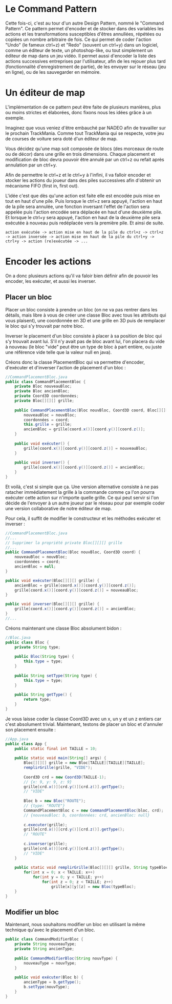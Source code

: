 # Le Command Pattern
Cette fois-ci, c'est au tour d'un autre Design Pattern, nommé le "Command Pattern". Ce pattern permet d'encoder et de stocker dans des variables les actions et les transformations susceptibles d'êtres annullées, répétées ou copiées un nombre arbitraire de fois. Ce qui permet de coder l'action "Undo" (le fameux ctrl+z) et "Redo" (souvent un ctrl+y) dans un logiciel, comme un éditeur de texte, un photoshop-like, ou tout simplement un éditeur de map dans un jeu vidéo. Il permet aussi d'encoder la liste des actions successives entreprises par l'utilisateur, afin de les rejouer plus tard (fonctionnalité d'enregistrement de partie), de les envoyer sur le réseau (jeu en ligne), ou de les sauvegarder en mémoire.

# Un éditeur de map
L'implémentation de ce pattern peut être faite de plusieurs manières, plus ou moins strictes et élaborées, donc fixons nous les idées grâce à un exemple.

Imaginez que vous veniez d'être embauché par NADEO afin de travailler sur le prochain TrackMania. Comme tout TrackMania qui se respecte, votre jeu de courses de voiture sera doté d'un éditeur de map.

Vous décidez qu'une map soit composée de blocs (des morceaux de route ou de décor) dans une grille en trois dimensions. Chaque placement et modification de bloc devra pouvoir être annulé par un ctrl+z ou refait après annulation par un ctrl+y.

Afin de permettre le ctrl+z et le ctrl+y à l'infini, il va falloir encoder et stocker les actions du joueur dans des piles successives afin d'obtenir un mécanisme FIFO (first in, first out).

L'idée c'est que dès qu'une action est faite elle est encodée puis mise en tout en haut d'une pile. Puis lorsque le ctrl+z sera appuyé, l'action en haut de la pile sera annulée, une fonction inversant l'effet de l'action sera appelée puis l'action encodée sera déplacée en haut d'une deuxième pile. Et lorsque le ctrl+y sera appuyé, l'action en haut de la deuxième pile sera exécutée à nouveau puis redéplacée vers la première pile. Et ainsi de suite.

`action exécutée -> action mise en haut de la pile du ctrl+z -> ctrl+z -> action inversée -> action mise en haut de la pile du ctrl+y -> ctrl+y -> action (re)exécutée -> ...`

# Encoder les actions
On a donc plusieurs actions qu'il va faloir bien définir afin de pouvoir les encoder, les exécuter, et aussi les inverser.

## Placer un bloc
Placer un bloc consiste à prendre un bloc (on ne va pas rentrer dans les détails, mais libre à vous de créer une classe Bloc avec tous les attributs qui vous plaisent), une coordonnée en 3D et une grille en 3D puis de remplacer le bloc qui s'y trouvait par notre bloc.

Inverser le placement d'un bloc consiste à placer à sa position de bloc qui s'y trouvait avant lui. S'il n'y avait pas de bloc avant lui, l'on placera du vide à nouveau (le bloc "vide" peut être un type de bloc à part entière, ou juste une référence vide telle que la valeur null en java).

Créons donc la classe PlacementBloc qui va permettre d'encoder, d'exécuter et d'inverser l'action de placement d'un bloc :

```java
//CommandPlacementBloc.java
public class CommandPlacementBloc {
    private Bloc nouveauBloc;
    private Bloc ancienBloc;
    private Coord3D coordonnées;
    private Bloc[][][] grille;
    
    public CommandPlacementBloc(Bloc nouvBloc, Coord3D coord, Bloc[][][] grille) {
        nouveauBloc = nouvBloc;
        coordonnées = coord;
        this.grille = grille;
        ancienBloc = grille[coord.x()][coord.y()][coord.z()];
    }
    
    public void exécuter() {
        grille[coord.x()][coord.y()][coord.z()] = nouveauBloc;
    }
    
    public void inverser() {
        grille[coord.x()][coord.y()][coord.z()] = ancienBloc;
    }
}
```

Et voilà, c'est si simple que ça. Une version alternative consiste à ne pas ratacher immédiatement la grille à la commande comme ça l'on pourra exécuter cette action sur n'importe quelle grille. Ce qui peut servir si l'on décide de l'envoyer à un autre joueur par le réseau pour par exemple coder une version collaborative de notre éditeur de map.

Pour cela, il suffit de modifier le constructeur et les méthodes exécuter et inverser :

```java
//CommandPlacementBloc.java
//...
// Supprimer la propriété private Bloc[][][] grille
//...
public CommandPlacementBloc(Bloc nouvBloc, Coord3D coord) {
    nouveauBloc = nouvBloc;
    coordonnées = coord;
    ancienBloc = null;
}

public void exécuter(Bloc[][][] grille) {
    ancienBloc = grille[coord.x()][coord.y()][coord.z()];
    grille[coord.x()][coord.y()][coord.z()] = nouveauBloc;
}

public void inverser(Bloc[][][] grille) {
    grille[coord.x()][coord.y()][coord.z()] = ancienBloc;
}
//...
```

Créons maintenant une classe Bloc absolument bidon :

```java
//Bloc.java
public class Bloc {
    private String type;
    
    public Bloc(String type) {
        this.type = type;
    }
    
    public String setType(String type) {
        this.type = type;
    }
    
    public String getType() {
        return type;
    }
}
```

Je vous laisse coder la classe Coord3D avec un x, un y et un z entiers car c'est absolument trivial. Maintenant, testons de placer un bloc et d'annuler son placement ensuite :

```java
//App.java
public class App {
    public static final int TAILLE = 10;
    
    public static void main(String[] args) {
        Bloc[][][] grille = new Bloc[TAILLE][TAILLE][TAILLE];
        remplirGrille(grille, "VIDE");
        
        Coord3D crd = new Coord3D(TAILLE-1); 
        // {x: 9, y: 9, z: 9}
        grille[crd.x()][crd.y()][crd.z()].getType();
        // "VIDE"
        
        Bloc b = new Bloc("ROUTE");
        // {type: "ROUTE"}
        CommandPlacementBloc c = new CommandPlacementBloc(bloc, crd); 
        // {nouveauBloc: b, coordonnées: crd, ancienBloc: null}
        
        c.executer(grille);
        grille[crd.x()][crd.y()][crd.z()].getType();
        // "ROUTE"
        
        c.inverser(grille);
        grille[crd.x()][crd.y()][crd.z()].getType();
        // "VIDE"
    }
    
    public static void remplirGrille(Bloc[][][] grille, String typeBloc) {
        for(int x = 0; x < TAILLE; x++)
            for(int y = 0; y < TAILLE; y++)
                for(int z = 0; z < TAILLE; z++)
                    grille[x][y][z] = new Bloc(typeBloc);
    } 
}
```

## Modifier un bloc
Maintenant, nous souhaitons modifier un bloc en utilisant la même technique qu'avec le placement d'un bloc.

```java
public class CommandModifierBloc {
    private String nouveauType;
    private String ancienType;
    
    public CommandModifierBloc(String nouvType) {
        nouveauType = nouvType;
    }
    
    public void exécuter(Bloc b) {
        ancienType = b.getType();
        b.setType(nouvType);
    }
}
```
